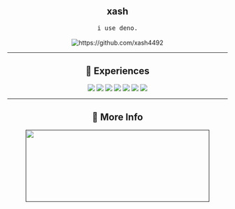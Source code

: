<h2 align="center">xash</h2>
<p align="center">
  <samp>
    i use deno.
  </samp>
  <br> <br>
  <img src="https://komarev.com/ghpvc/?username=xash4492" alt="https://github.com/xash4492" />
</p>

<hr>

<h2 align="center"> 🔭 Experiences</h2>
<p align="center">
  <img src="https://img.shields.io/badge/HTML5-E34F26?style=for-the-badge&logo=html5&logoColor=white"/>
  <img src="https://img.shields.io/badge/JavaScript-F7DF1E?style=for-the-badge&logo=JavaScript&logoColor=black"/> 
  <img src="https://img.shields.io/badge/typescript-%23007ACC.svg?style=for-the-badge&logo=typescript&logoColor=white"/>
  <img src="https://img.shields.io/badge/Node.js-43853D?style=for-the-badge&logo=node.js&logoColor=white"/>
  <img src="https://img.shields.io/badge/deno-000000?style=for-the-badge&logo=deno&logoColor=white"/>
  <img src="https://img.shields.io/badge/npm-CB3837?style=for-the-badge&logo=npm&logoColor=white"/>
  <img src="https://img.shields.io/badge/Discord-%235865F2.svg?style=for-the-badge&logo=discord&logoColor=white"/>
<hr>

</p>

<h2 align="center">🤔 More Info</h2>
<p align=center >
  <a href=>
    <img width=420 height=165 src="https://github-readme-stats.vercel.app/api/top-langs/?username=7xa5h"/>
  </a>
</p>
